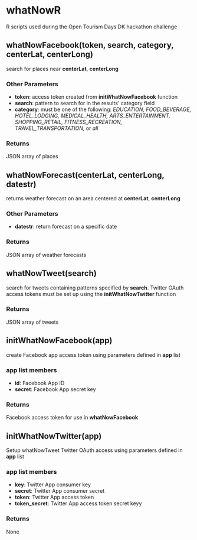 # whatNowR
R scripts used during the Open Tourism Days DK hackathon challenge

## whatNowFacebook(token, search, category, centerLat, centerLong)

search for places near **centerLat**, **centerLong**

### Other Parameters
- **token**: access token created from **initWhatNowFacebook** function
- **search**: pattern to search for in the results' category field
- **category**: must be one of the following: *EDUCATION, FOOD_BEVERAGE, HOTEL_LODGING, MEDICAL_HEALTH, ARTS_ENTERTAINMENT, SHOPPING_RETAIL, FITNESS_RECREATION, TRAVEL_TRANSPORTATION,* or *all*

### Returns

JSON array of places

## whatNowForecast(centerLat, centerLong, datestr)

returns weather forecast on an area centered at **centerLat**, **centerLong**

### Other Parameters
- **datestr**: return forecast on a specific date

### Returns

JSON array of weather forecasts

## whatNowTweet(search)

search for tweets containing patterns specified by **search**. Twitter OAuth access tokens must be set up using the **initWhatNowTwitter** function

### Returns

JSON array of tweets

## initWhatNowFacebook(app)

create Facebook app access token using parameters defined in **app** list

### app list members
- **id**: Facebook App ID
- **secret**: Facebook App secret key

### Returns

Facebook access token for use in **whatNowFacebook**

## initWhatNowTwitter(app)

Setup whatNowTweet Twitter OAuth access using parameters defined in **app** list

### app list members
- **key**: Twitter App consumer key
- **secret**: Twitter App consumer secret
- **token**: Twitter App access token
- **token_secret**: Twitter App access token secret keyy

### Returns

None

